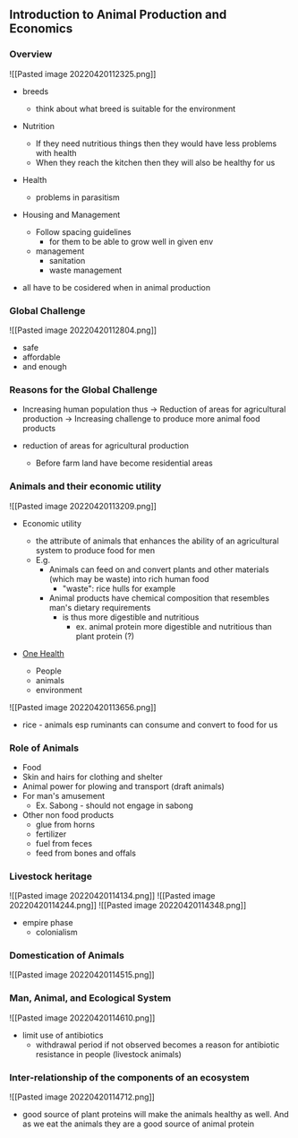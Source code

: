 ## Introduction to Animal Production and Economics
### Overview

![[Pasted image 20220420112325.png]]
- breeds
	- think about what breed is suitable for the environment
- Nutrition
	- If they need nutritious things then they would have less problems with health
	- When they reach the kitchen then they will also be healthy for us
- Health
	- problems in parasitism
- Housing and Management
	- Follow spacing guidelines
		- for them to be able to grow well in given env
	- management 
		- sanitation
		- waste management

- all have to be cosidered when in animal production

### Global Challenge
![[Pasted image 20220420112804.png]]
- safe
- affordable
- and enough

### Reasons for the Global Challenge
- Increasing human population thus -> Reduction of areas for agricultural production -> Increasing challenge to produce more animal food products

- reduction of areas for agricultural production
	- Before farm land have become residential areas

### Animals and their economic utility
![[Pasted image 20220420113209.png]]
- Economic utility
	- the attribute of animals that enhances the ability of an agricultural system to produce food for men
	- E.g.
		- Animals can feed on and convert plants and other materials (which may be waste) into rich human food
			- "waste": rice hulls for example
		- Animal products have chemical composition that resembles man's dietary requirements
			- is thus more digestible and nutritious
				- ex. animal protein more digestible and nutritious than plant protein (?)

- [One Health](https://www.ncbi.nlm.nih.gov/pmc/articles/PMC4806965/)
	- People
	- animals
	- environment

![[Pasted image 20220420113656.png]]
- rice - animals esp ruminants can consume and convert to food for us

### Role of Animals
- Food
- Skin and hairs for clothing and shelter
- Animal power for plowing and transport (draft animals)
- For man's amusement
	- Ex. Sabong - should not engage in sabong
- Other non food products 
	- glue from horns
	- fertilizer
	- fuel from feces
	- feed from bones and offals

### Livestock heritage
![[Pasted image 20220420114134.png]]
![[Pasted image 20220420114244.png]]
![[Pasted image 20220420114348.png]]
- empire phase
	- colonialism

### Domestication of Animals
![[Pasted image 20220420114515.png]]

### Man, Animal, and Ecological System
![[Pasted image 20220420114610.png]] 

- limit use of antibiotics 
	- withdrawal period if not observed becomes a reason for antibiotic resistance in people (livestock animals)

### Inter-relationship of the components of an ecosystem

![[Pasted image 20220420114712.png]]

- good source of plant proteins will make the animals healthy as well. And as we eat the animals they are a good source of animal protein

